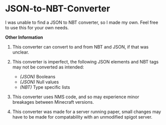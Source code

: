 # JSON-to-NBT-Converter

I was unable to find a JSON to NBT converter, so I made my own. Feel free to use this for your own needs.

**Other Information**

1. This converter can convert to and from NBT and JSON, if that was unclear.

2. This converter is imperfect, the following JSON elements and NBT tags may not be converted as intended:

   - _(JSON)_ Booleans
   - _(JSON)_ Null values
   - _(NBT)_ Type specific lists

3. This converter uses NMS code, and so may experience minor breakages between Minecraft versions.

4. This converter was made for a server running paper, small changes may have to be made for compatability with an unmodified spigot server.
